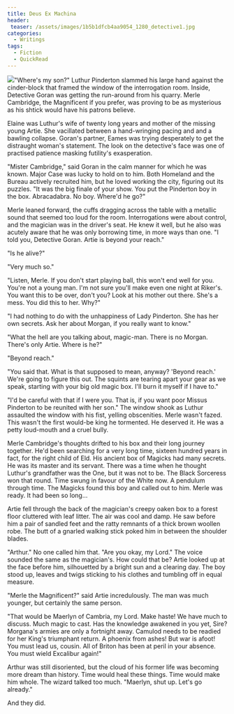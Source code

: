 ```yaml
---
title: Deus Ex Machina
header:
 teaser: /assets/images/1b5b1dfcb4aa9054_1280_detective1.jpg
categories:
  - Writings
tags:
  - Fiction
  - QuickRead
---
```

<img src="https://douglangille.github.io/assets/images/1b5b1dfcb4aa9054_1280_detective1.jpg">"Where's my son?" Luthur Pinderton slammed  his large hand against the cinder-block that framed the window of the interrogation room. Inside, Detective Goran was getting the run-around from his quarry. Merle Cambridge, the Magnificent if you prefer, was proving to be as mysterious as his shtick would have his patrons believe.

Elaine was Luthur's wife of twenty long years and mother of the missing young Artie. She vacillated between a hand-wringing pacing and and a bawling collapse. Goran's partner, Eames was trying desperately to get the distraught woman's statement. The look on the detective's face was one of practised patience masking futility's exasperation.

"Mister Cambridge," said Goran in the calm manner for which he was known. Major Case was lucky to hold on to him. Both Homeland and the Bureau actively recruited him, but he loved working the city, figuring out its puzzles. "It was the big finale of your show. You put the Pinderton boy in the box. Abracadabra. No boy. Where'd he go?"

Merle leaned forward, the cuffs dragging across the table with a metallic sound that seemed too loud for the room. Interrogations were about control, and the magician was in the driver's seat. He knew it well, but he also was acutely aware that he was only borrowing time, in more ways than one. "I told you, Detective Goran. Artie is beyond your reach."

"Is he alive?"

"Very much so."

"Listen, Merle. If you don't start playing ball, this won't end well for you. You're not a young man. I'm not sure you'll make even one night at Riker's. You want this to be over, don't you? Look at his mother out there. She's a mess. You did this to her. Why?"

"I had nothing to do with the unhappiness of Lady Pinderton. She has her own secrets. Ask her about Morgan, if you really want to know."

"What the hell are you talking about, magic-man. There is no Morgan. There's only Artie. Where is he?"

"Beyond reach."

"You said that. What is that supposed to mean, anyway? 'Beyond reach.'  We're going to figure this out. The squints are tearing apart your gear as we speak, starting with your big old magic box. I'll burn it myself if I have to."

"I'd be careful with that if I were you. That is, if you want poor Missus Pinderton to be reunited with her son." The window shook as Luthur assaulted the window with his fist, yelling obscenities. Merle wasn't fazed. This wasn't the first would-be king he tormented.  He deserved it. He was a petty loud-mouth and a cruel bully.

Merle Cambridge's thoughts drifted to his box and their long journey together. He'd been searching for a very long time, sixteen hundred years in fact, for the right child of Eld. His ancient box of Magicks had many secrets. He was its master and its servant. There was a time when he thought Luthur's grandfather was the One, but it was not to be. The Black Sorceress won that round. Time swung in favour of the White now. A pendulum through time. The Magicks found this boy and called out to him. Merle was ready. It had been so long...

Artie fell through the back of the magician's creepy oaken box to a forest floor cluttered with leaf litter. The air was cool and damp. He saw before him a pair of sandled feet and the ratty remnants of a thick brown woollen robe. The butt of a gnarled walking stick poked him in between the shoulder blades.

"Arthur." No one called him that. "Are you okay, my Lord." The voice sounded the same as the magician's. How could that be? Artie looked up at the face before him, silhouetted by a bright sun and a clearing day. The boy stood up, leaves and twigs sticking to his clothes and tumbling off in equal measure.

"Merle the Magnificent?" said Artie incredulously. The man was much younger, but certainly the same person.

"That would be Maerlyn of Cambria, my Lord. Make haste! We have much to discuss. Much magic to cast. Has the knowledge awakened in you yet, Sire? Morgana's armies are only a fortnight away. Camulod needs to be readied for her King's triumphant return. A phoenix from ashes! But war is afoot! You must lead us, cousin. All of Briton has been at peril in your absence. You must wield Excalibur again!"

Arthur was still disoriented, but the cloud of his former life was becoming more dream than history. Time would heal these things. Time would make him whole. The wizard talked too much. "Maerlyn, shut up. Let's go already."

And they did.